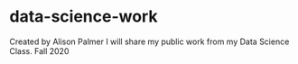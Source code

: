# data-science-work

Created by Alison Palmer
I will share my public work from my Data Science Class.
Fall 2020